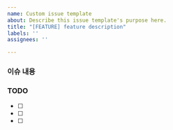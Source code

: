 ```yaml
---
name: Custom issue template
about: Describe this issue template's purpose here.
title: "[FEATURE] feature description"
labels: ''
assignees: ''

---
```


### 이슈 내용

### TODO
-[ ] 
-[ ] 
-[ ]
